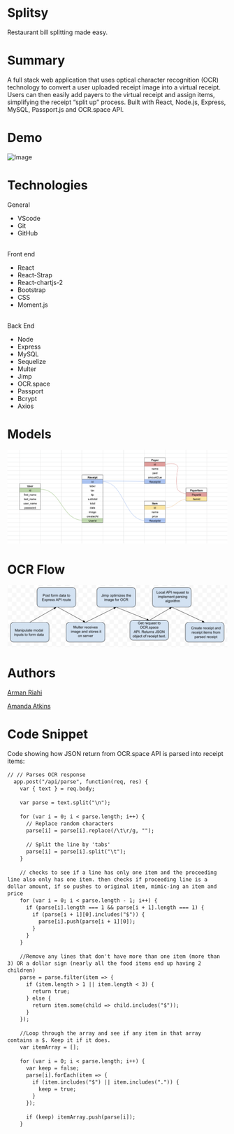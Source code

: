 # Splitsy

Restaurant bill splitting made easy.
<br>

# Summary

A full stack web application that uses optical character recognition (OCR) technology to convert a user uploaded receipt image into a virtual receipt. Users can then easily add payers to the virtual receipt and assign items, simplifying the receipt “split up” process. Built with React, Node.js, Express, MySQL, Passport.js and OCR.space API.
<br>

# Demo

![Image](client/public/assets/img/splitsy.gif)
<br>

# Technologies

General

- VScode
- Git
- GitHub

<br>
Front end

- React
- React-Strap
- React-chartjs-2
- Bootstrap
- CSS
- Moment.js

<br>
Back End

- Node
- Express
- MySQL
- Sequelize
- Multer
- Jimp
- OCR.space
- Passport
- Bcrypt
- Axios
  <br>

# Models

![Image](client/public/assets/img/models.png)
<br>

# OCR Flow

![Image](client/public/assets/img/ocrFlow.png)

# Authors

[Arman Riahi](https://www.linkedin.com/in/arman-riahi/)
</br>

[Amanda Atkins](https://www.linkedin.com/in/amandalatkins/)
<br>

# Code Snippet

Code showing how JSON return from OCR.space API is parsed into receipt items:

```
// // Parses OCR response
  app.post("/api/parse", function(req, res) {
    var { text } = req.body;

    var parse = text.split("\n");

    for (var i = 0; i < parse.length; i++) {
      // Replace random characters
      parse[i] = parse[i].replace(/\t\r/g, "");

      // Split the line by 'tabs'
      parse[i] = parse[i].split("\t");
    }

    // checks to see if a line has only one item and the proceeding line also only has one item. then checks if proceeding line is a dollar amount, if so pushes to original item, mimic-ing an item and price
    for (var i = 0; i < parse.length - 1; i++) {
      if (parse[i].length === 1 && parse[i + 1].length === 1) {
        if (parse[i + 1][0].includes("$")) {
          parse[i].push(parse[i + 1][0]);
        }
      }
    }

    //Remove any lines that don't have more than one item (more than 3) OR a dollar sign (nearly all the food items end up having 2 children)
    parse = parse.filter(item => {
      if (item.length > 1 || item.length < 3) {
        return true;
      } else {
        return item.some(child => child.includes("$"));
      }
    });

    //Loop through the array and see if any item in that array contains a $. Keep it if it does.
    var itemArray = [];

    for (var i = 0; i < parse.length; i++) {
      var keep = false;
      parse[i].forEach(item => {
        if (item.includes("$") || item.includes(".")) {
          keep = true;
        }
      });

      if (keep) itemArray.push(parse[i]);
    }

```
